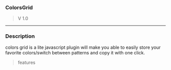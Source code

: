 
### ColorsGrid
  > V 1.0
  ------
  
### Description
colors grid is a lite javascript plugin will make you able to easily store your favorite colors/switch between patterns and copy it with one click.

> features
